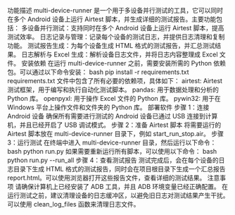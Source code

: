 功能描述
multi-device-runner 是一个用于多设备并行测试的工具，它可以同时在多个 Android 设备上运行 Airtest 脚本，并生成详细的测试报告。主要功能包括：
多设备并行测试：支持同时在多个 Android 设备上运行 Airtest 脚本，提高测试效率。
日志记录与管理：记录每个设备的测试日志，并提供日志清理和复制功能。
测试报告生成：为每个设备生成 HTML 格式的测试报告，并汇总测试结果。
日志解析与 Excel 生成：解析设备日志文件，并将日志内容整理成 Excel 文件。
安装依赖
在运行 multi-device-runner 之前，需要安装所需的 Python 依赖包。可以通过以下命令安装：
bash
pip install -r requirements.txt
requirements.txt 文件中包含了所有必要的依赖项，具体如下：
airtest: Airtest 测试框架，用于编写和执行自动化测试脚本。
pandas: 用于数据处理和分析的 Python 库。
openpyxl: 用于操作 Excel 文件的 Python 库。
pywin32: 用于在 Windows 平台上操作文件和文件夹的 Python 库。
部署软件
步骤 1：连接 Android 设备
确保所有需要进行测试的 Android 设备已通过 USB 连接到计算机，并且已经开启了 USB 调试模式。
步骤 2：准备 Airtest 脚本
将需要运行的 Airtest 脚本放在 multi-device-runner 目录下，例如 start_run_stop.air。
步骤 3：运行测试
在终端中进入 multi-device-runner 目录，然后运行以下命令：
bash
python run.py
如果需要重新运行所有脚本，可以使用以下命令：
bash
python run.py --run_all
步骤 4：查看测试报告
测试完成后，会在每个设备的日志目录下生成 HTML 格式的测试报告，同时会在项目根目录下生成一个汇总报告 report.html。可以使用浏览器打开这些报告文件，查看详细的测试结果。
注意事项
请确保计算机上已经安装了 ADB 工具，并且 ADB 环境变量已经正确配置。
在运行测试之前，建议清理设备的日志缓冲区，以避免旧日志对测试结果产生干扰。可以使用 clean_log_files 函数来清理日志文件。